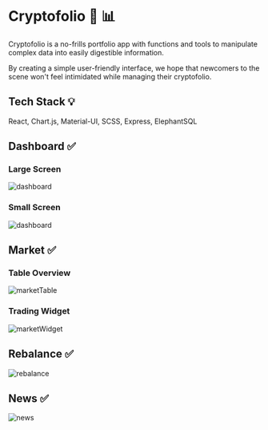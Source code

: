 # Cryptofolio 🤑 📊

Cryptofolio is a no-frills portfolio app with functions and tools to manipulate complex data into easily digestible information.

By creating a simple user-friendly interface, we hope that newcomers to the scene won't feel intimidated while managing their cryptofolio.

## Tech Stack 💡
React, Chart.js, Material-UI, SCSS, Express, ElephantSQL

## Dashboard ✅ 
### Large Screen
![dashboard](https://github.com/unko-chan/cryptofolio/blob/master/public/images/dashboard2.png?raw=true)

### Small Screen
![dashboard](https://github.com/unko-chan/cryptofolio/blob/master/public/images/dashboard3.png?raw=true)

## Market ✅ 
### Table Overview
![marketTable](https://github.com/unko-chan/cryptofolio/blob/master/public/images/market1.png?raw=true)

### Trading Widget
![marketWidget](https://github.com/unko-chan/cryptofolio/blob/master/public/images/market2.png?raw=true)

## Rebalance ✅ 
![rebalance](https://github.com/unko-chan/cryptofolio/blob/master/public/images/rebalance.png?raw=true)

## News ✅ 
![news](https://github.com/unko-chan/cryptofolio/blob/master/public/images/news.png?raw=true)